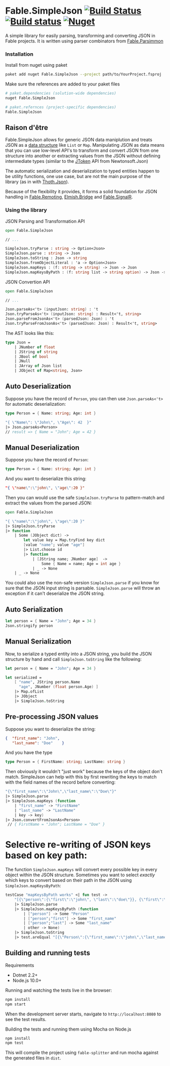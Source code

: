 # Fable.SimpleJson [![Build Status](https://travis-ci.org/Zaid-Ajaj/Fable.SimpleJson.svg?branch=master)](https://travis-ci.org/Zaid-Ajaj/Fable.SimpleJson) [![Build status](https://ci.appveyor.com/api/projects/status/i17usjpn7bbiwm9n?svg=true)](https://ci.appveyor.com/project/Zaid-Ajaj/fable-simplejson) [![Nuget](https://img.shields.io/nuget/v/Fable.SimpleJson.svg?maxAge=0&colorB=brightgreen)](https://www.nuget.org/packages/Fable.SimpleJson)

A simple library for easily parsing, transforming and converting JSON in Fable projects. It is written using parser combinators from [Fable.Parsimmon](https://github.com/Zaid-Ajaj/Fable.Parsimmon)

### Installation
Install from nuget using paket
```sh
paket add nuget Fable.SimpleJson --project path/to/YourProject.fsproj
```
Make sure the references are added to your paket files
```sh
# paket.dependencies (solution-wide dependencies)
nuget Fable.SimpleJson

# paket.refernces (project-specific dependencies)
Fable.SimpleJson
```

## Raison d'être

Fable.SimpleJson allows for generic JSON data maniplution and treats JSON as a [data structure](https://github.com/Zaid-Ajaj/Fable.SimpleJson/blob/master/src/Json.fs) like `List` or `Map`. Manipulating JSON as data means that you can use low-level API's to transform and convert JSON from one structure into another or extracting values from the JSON without defining intermediate types (similar to the [JToken](https://www.newtonsoft.com/json/help/html/CreateJsonManually.htm) API from Newtonsoft.Json)

The automatic serialization and deserialization to typed entities happen to be utility functions, one use case, but are not the main purpose of the library (as in with [Thoth.Json](https://github.com/MangelMaxime/Thoth)).

Because of the flexibility it provides, it forms a solid foundation for JSON handling in [Fable.Remoting](https://github.com/Zaid-Ajaj/Fable.Remoting), [Elmish.Bridge](https://github.com/Nhowka/Elmish.Bridge) and [Fable.SignalR](https://github.com/Shmew/Fable.SignalR).

### Using the library

JSON Parsing and Transformation API
```fs
open Fable.SimpleJson

// ...

SimpleJson.tryParse : string -> Option<Json>
SimpleJson.parse : string -> Json
SimpleJson.toString : Json -> string
SimpleJson.fromObjectLiteral : 'a -> Option<Json>
SimpleJson.mapKeys : (f: string -> string) -> Json -> Json
SimpleJson.mapKeysByPath : (f: string list -> string option) -> Json -> Json
```
JSON Convertion API
```fs
open Fable.SimpleJson

// ...

Json.parseAs<'t> (inputJson: string) : 't
Json.tryParseAs<'t> (inputJson: string) : Result<'t, string>
Json.parseFromJsonAs<'t> (parsedJson: Json) : 't
Json.tryParseFromJsonAs<'t> (parsedJson: Json) : Result<'t, string>
```

The AST looks like this:
```fs
type Json =
    | JNumber of float
    | JString of string
    | JBool of bool
    | JNull
    | JArray of Json list
    | JObject of Map<string, Json>
```

## Auto Deserialization
Suppose you have the record of `Person`, you can then use `Json.parseAs<'t>` for automatic deserialization:
```fs
type Person = { Name: string; Age: int }

"{ \"Name\": \"John\", \"Age\": 42  }"
|> Json.parseAs<Person>
// result => { Name = "John"; Age = 42 }
```

## Manual Deserialization
Suppose you have the record of `Person`:
```fs
type Person = { Name: string; Age: int }
```
And you want to deserialize this string:
```json
"{ \"name\":\"john\", \"age\":20 }"
```
Then you can would use the safe `SimpleJson.tryParse` to pattern-match and extract the values from the parsed JSON:
```fs
open Fable.SimpleJson

"{ \"name\":\"john\", \"age\":20 }"
|> SimpleJson.tryParse
|> function
    | Some (JObject dict) ->
        let value key = Map.tryFind key dict
        [value "name"; value "age"]
        |> List.choose id
        |> function
            | [JString name; JNumber age]  ->
                Some { Name = name; Age = int age }
            | _ -> None
    | _ -> None
```
You could also use the non-safe version `SimpleJson.parse` if you know for sure that the JSON input string is parsable. `SimpleJson.parse` will throw an exception if it can't deserialize the JSON string.

## Auto Serialization

```fs
let person = { Name = "John"; Age = 34 }
Json.stringify person
```

## Manual Serialization
Now, to serialize a typed entity into a JSON string, you build the JSON structure by hand and call `SimpleJson.toString` like the following:

```fs
let person = { Name = "John"; Age = 34 }

let serialized =
    [ "name", JString person.Name
      "age", JNumber (float person.Age) ]
    |> Map.ofList
    |> JObject
    |> SimpleJson.toString
```



## Pre-processing JSON values
Suppose you want to deserialize the string:

```json
{  "first_name": "John",
   "last_name": "Doe"    }
```
And you have the type
```fs
type Person = { FirstName: string; LastName: string }
```
Then obviously it wouldn't "just work" because the keys of the object don't match. SimpleJson can help with this by first rewriting the keys to match with the field names of the record before converting:
```fs
"{\"first_name\":\"John\",\"last_name\":\"Doe\"}"
|> SimpleJson.parse
|> SimpleJson.mapKeys (function
    | "first_name" -> "FirstName"
    | "last_name" -> "LastName"
    | key -> key)
|> Json.convertFromJsonAs<Person>
 // { FirstName = "John"; LastName = "Doe" }
```

# Selective re-writing of JSON keys based on key path:
The function `SimpleJson.mapKeys` will convert every possible key in every object within the JSON structure. Sometimes you want to select *exactly* which keys to convert based on their path in the JSON using `SimpleJson.mapKeysByPath`:

```fs
testCase "mapKeysByPath works" <| fun test ->
    "[{\"person\":{\"first\":\"john\", \"last\":\"doe\"}}, {\"first\":\"not-mapped\"}]"
    |> SimpleJson.parse
    |> SimpleJson.mapKeysByPath (function
        | ["person"] -> Some "Person"
        | ["person";"first"] -> Some "first_name"
        | ["person";"last"] -> Some "last_name"
        | other -> None)
    |> SimpleJson.toString
    |> test.areEqual "[{\"Person\":{\"first_name\":\"john\",\"last_name\":\"doe\"}},{\"first\":\"not-mapped\"}]"
```
## Building and running tests
Requirements

 - Dotnet 2.2+
 - Node.js 10.0+


Running and watching the tests live in the browser:
```sh
npm install
npm start
```
When the development server starts, navigate to `http://localhost:8080` to see the test results.

Building the tests and running them using Mocha on Node.js
```sh
npm install
npm test
```
This will compile the project using `fable-splitter` and run mocha against the generated files in `dist`.
